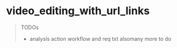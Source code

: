 # video_editing_with_url_links
> TODOs 
> * analysis action workflow and req txt alsomany more to do

